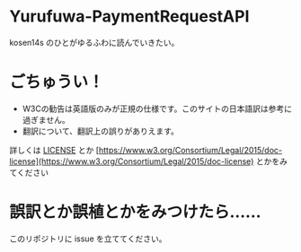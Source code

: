 # Yurufuwa-PaymentRequestAPI

kosen14s のひとがゆるふわに読んでいきたい。

# ごちゅうい！

- W3Cの勧告は英語版のみが正規の仕様です。このサイトの日本語訳は参考に過ぎません。
- 翻訳について、翻訳上の誤りがありえます。

詳しくは [LICENSE](LICENSE) とか [https://www.w3.org/Consortium/Legal/2015/doc-license](https://www.w3.org/Consortium/Legal/2015/doc-license) とかをみてください

# 誤訳とか誤植とかをみつけたら……
このリポジトリに issue を立ててください。
